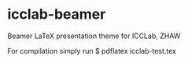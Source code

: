 icclab-beamer
=============

Beamer LaTeX presentation theme for ICCLab, ZHAW

For compilation simply run
$ pdflatex icclab-test.tex